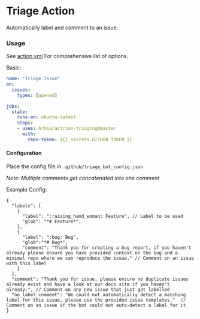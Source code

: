 # Triage Action

Automatically label and comment to an issue.

### Usage

See [action.yml](./action.yml) For comprehensive list of options.
 
Basic:

```yaml
name: "Triage Issue"
on:
  issues:
    types: [opened]

jobs:
  stale:
    runs-on: ubuntu-latest
    steps:
    - uses: Arhia/actrion-triaging@master
      with:
        repo-token: ${{ secrets.GITHUB_TOKEN }}
```

#### Configuration

Place the config file in `.github/triage_bot_config.json`

*Note: Multiple comments get concatenated into one comment*

Example Config:

```jsonc
{
  "labels": [
    {
      "label": ":raising_hand_woman: Feature", // Label to be used
      "glob": "*# Feature*",
    },
    {
      "label": ":bug: Bug",
      "glob":"*# Bug*",
      "comment": "Thank you for creating a bug report, if you haven't already please ensure you have provided context on the bug and a minimal repo where we can reproduce the issue." // Comment on an issue with this label
    }
  ],
  "comment": "Thank you for issue, please ensure no duplicate issues already exist and have a look at our docs site if you haven't already.", // Comment on any new issue that just got labelled
  "no_label_comment": "We could not automatically detect a matching label for this issue, please use the provided issue templates."  // Comment on an issue if the bot could not auto-detect a label for it
}
```
